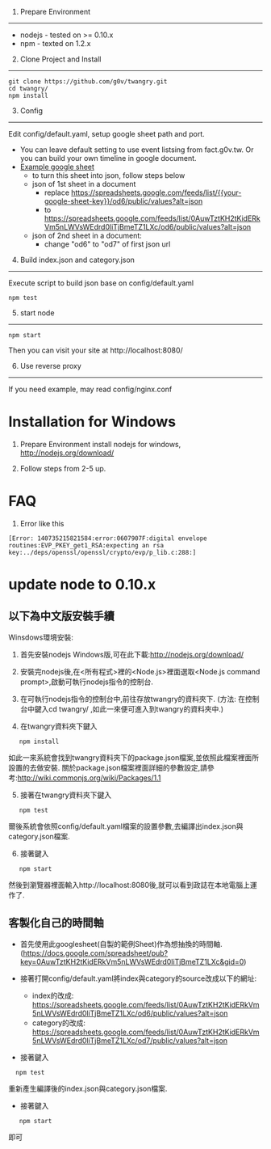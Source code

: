 1. Prepare Environment
-------------------
 - nodejs - tested on >= 0.10.x
 - npm - texted on 1.2.x

2. Clone Project and Install
----------------
```
git clone https://github.com/g0v/twangry.git
cd twangry/
npm install
```
3. Config
---------
Edit config/default.yaml, setup google sheet path and port.
- You can leave default setting to use event listsing from fact.g0v.tw. Or you can build your own timeline in google document.
- [Example google sheet](https://docs.google.com/spreadsheet/pub?key=0AuwTztKH2tKidERkVm5nLWVsWEdrd0liTjBmeTZ1LXc&gid=0)
  - to turn this sheet into json, follow steps below
  - json of 1st sheet in a document
    - replace https://spreadsheets.google.com/feeds/list/{{your-google-sheet-key}}/od6/public/values?alt=json
    - to https://spreadsheets.google.com/feeds/list/0AuwTztKH2tKidERkVm5nLWVsWEdrd0liTjBmeTZ1LXc/od6/public/values?alt=json
  - json of 2nd sheet in a document:
    - change "od6" to "od7" of first json url

4. Build index.json and category.json
-------------------------------------
Execute script to build json base on config/default.yaml
```
npm test
```

5. start node
-------------
```
npm start
```
Then you can visit your site at http://localhost:8080/

6. Use reverse proxy
--------------------
If you need example, may read config/nginx.conf


Installation for Windows
=============

1. Prepare Environment
install nodejs for windows, http://nodejs.org/download/

2. Follow steps from 2-5 up.


FAQ
===
1. Error like this
```
[Error: 140735215821584:error:0607907F:digital envelope routines:EVP_PKEY_get1_RSA:expecting an rsa key:../deps/openssl/openssl/crypto/evp/p_lib.c:288:]
```
update node to 0.10.x
===

以下為中文版安裝手續
------------------------------------

Winsdows環境安裝:

1. 首先安裝nodejs Windows版,可在此下載:http://nodejs.org/download/

2. 安裝完nodejs後,在<所有程式>裡的<Node.js>裡面選取<Node.js command prompt>,啟動可執行nodejs指令的控制台.

3. 在可執行nodejs指令的控制台中,前往存放twangry的資料夾下.
   (方法: 在控制台中鍵入cd twangry/ ,如此一來便可進入到twangry的資料夾中.)

4. 在twangry資料夾下鍵入
```
   npm install
```
   如此一來系統會找到twangry資料夾下的package.json檔案,並依照此檔案裡面所設置的去做安裝.
   關於package.json檔案裡面詳細的參數設定,請參考:http://wiki.commonjs.org/wiki/Packages/1.1

5. 接著在twangry資料夾下鍵入
```
   npm test
```
   爾後系統會依照config/default.yaml檔案的設置參數,去編譯出index.json與category.json檔案.
   
6. 接著鍵入
```
   npm start
```
   然後到瀏覽器裡面輸入http://localhost:8080後,就可以看到政誌在本地電腦上運作了.
   
   
客製化自己的時間軸
-------------------
- 首先使用此googlesheet(自製的範例Sheet)作為想抽換的時間軸.
(https://docs.google.com/spreadsheet/pub?key=0AuwTztKH2tKidERkVm5nLWVsWEdrd0liTjBmeTZ1LXc&gid=0)

- 接著打開config/default.yaml將index與category的source改成以下的網址:
   - index的改成:
     https://spreadsheets.google.com/feeds/list/0AuwTztKH2tKidERkVm5nLWVsWEdrd0liTjBmeTZ1LXc/od6/public/values?alt=json
   - category的改成:
     https://spreadsheets.google.com/feeds/list/0AuwTztKH2tKidERkVm5nLWVsWEdrd0liTjBmeTZ1LXc/od7/public/values?alt=json
   
- 接著鍵入
```
  npm test
```
  重新產生編譯後的index.json與category.json檔案.

- 接著鍵入
```
   npm start
```
   即可
   
   
